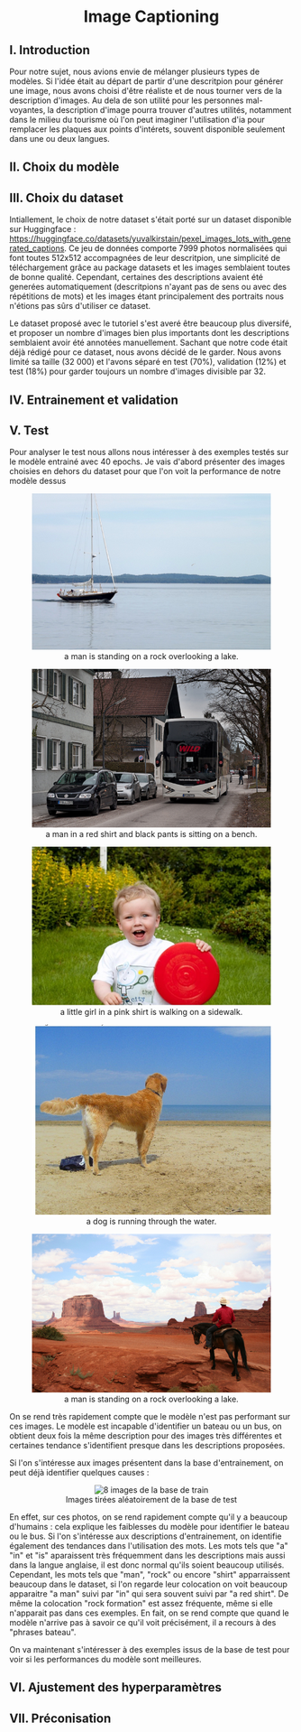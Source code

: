 # <center>Image Captioning</center>

## I. Introduction

Pour notre sujet, nous avions envie de mélanger plusieurs types de modèles. Si l'idée était au départ de partir d'une descritpion pour générer une image, nous avons choisi d'être réaliste et de nous tourner vers de la description d'images.
Au dela de son utilité pour les personnes mal-voyantes, la description d'image pourra trouver d'autres utilités, notamment dans le milieu du tourisme où l'on peut imaginer l'utilisation d'ia pour remplacer les plaques aux points d'intérets, souvent disponible seulement dans une ou deux langues.

## II. Choix du modèle

## III. Choix du dataset

Intiallement, le choix de notre dataset s'était porté sur un dataset disponible sur Huggingface : https://huggingface.co/datasets/yuvalkirstain/pexel_images_lots_with_generated_captions. Ce jeu de données comporte 7999 photos normalisées qui font toutes 512x512 accompagnées de leur descritpion, une simplicité de téléchargement grâce au package datasets et les images semblaient toutes de bonne qualité.
Cependant, certaines des descriptions avaient été generées automatiquement (descritpions n'ayant pas de sens ou avec des répétitions de mots) et les images étant principalement des portraits nous n'étions pas sûrs d'utiliser ce dataset.

Le dataset proposé avec le tutoriel s'est averé être beaucoup plus diversifé, et proposer un nombre d'images bien plus importants dont les descriptions semblaient avoir été annotées manuellement. Sachant que notre code était déjà rédigé pour ce dataset, nous avons décidé de le garder. Nous avons limité sa taille (32 000) et l'avons séparé en test (70%), validation (12%) et test (18%) pour garder toujours un nombre d'images divisible par 32.

## IV. Entrainement et validation

## V. Test

Pour analyser le test nous allons nous intéresser à des exemples testés sur le modèle entrainé avec 40 epochs.
Je vais d'abord présenter des images choisies en dehors du dataset pour que l'on voit la performance de notre modèle dessus

<center>
    <figure>
        <img src="Examples/boat.png" alt="Boat">
        <figcaption>a man is standing on a rock overlooking a lake.</figcaption>
    </figure>
    <figure>
        <img src="Examples/bus.png" alt="Bus">
        <figcaption>a man in a red shirt and black pants is sitting on a bench.</figcaption>
    </figure>
    <figure>
        <img src="Examples/child.jpg" alt="Child">
        <figcaption>a little girl in a pink shirt is walking on a sidewalk.</figcaption>
    </figure>
    <figure>
        <img src="Examples/dog.jpg" alt="Dog">
        <figcaption>a dog is running through the water.</figcaption>
    </figure>
    <figure>
        <img src="Examples/horse.png" alt="Horse">
        <figcaption>a man is standing on a rock overlooking a lake.</figcaption>
    </figure>
</center>

On se rend très rapidement compte que le modèle n'est pas performant sur ces images. Le modèle est incapable d'identifier un bateau ou un bus, on obtient deux fois la même description pour des images très différentes et certaines tendance s'identifient presque dans les descriptions proposées.

Si l'on s'intéresse aux images présentent dans la base d'entrainement, on peut déjà identifier quelques causes :

<center>
    <figure>
        <img src="Examples/ex_entrainement.png" alt="8 images de la base de train">
        <figcaption>Images tirées aléatoirement de la base de test</figcaption>
    </figure>
</center>

En effet, sur ces photos, on se rend rapidement compte qu'il y a beaucoup d'humains : cela explique les faiblesses du modèle pour identifier le bateau ou le bus. Si l'on s'intéresse aux descriptions d'entrainement, on identifie également des tendances dans l'utilisation des mots. Les mots tels que "a" "in" et "is" aparaissent très fréquemment dans les descriptions mais aussi dans la langue anglaise, il est donc normal qu'ils soient beaucoup utilisés. Cependant, les mots tels que "man", "rock" ou encore "shirt" apparraissent beaucoup dans le dataset, si l'on regarde leur colocation on voit beaucoup apparaitre "a man" suivi par "in" qui sera souvent suivi par "a red shirt". De même la colocation "rock formation" est assez fréquente, même si elle n'apparait pas dans ces exemples.
En fait, on se rend compte que quand le modèle n'arrive pas à savoir ce qu'il voit précisément, il a recours à des "phrases bateau".

On va maintenant s'intéresser à des exemples issus de la base de test pour voir si les performances du modèle sont meilleures.

## VI. Ajustement des hyperparamètres

## VII. Préconisation

